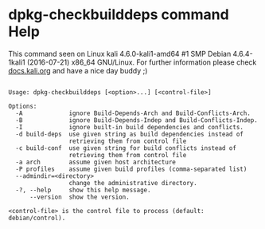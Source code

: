 # dpkg-checkbuilddeps command Help
 
 This command seen on Linux kali 4.6.0-kali1-amd64 #1 SMP Debian 4.6.4-1kali1 (2016-07-21) x86_64 GNU/Linux. For further information please check [docs.kali.org](docs.kali.org) and have a nice day buddy ;) 

~~~

Usage: dpkg-checkbuilddeps [<option>...] [<control-file>]

Options:
  -A             ignore Build-Depends-Arch and Build-Conflicts-Arch.
  -B             ignore Build-Depends-Indep and Build-Conflicts-Indep.
  -I             ignore built-in build dependencies and conflicts.
  -d build-deps  use given string as build dependencies instead of
                 retrieving them from control file
  -c build-conf  use given string for build conflicts instead of
                 retrieving them from control file
  -a arch        assume given host architecture
  -P profiles    assume given build profiles (comma-separated list)
  --admindir=<directory>
                 change the administrative directory.
  -?, --help     show this help message.
      --version  show the version.

<control-file> is the control file to process (default: debian/control).

~~~
